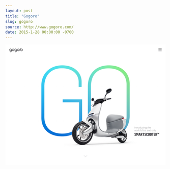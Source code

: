 ```yaml
---
layout: post
title: "Gogoro"
slug: gogoro
source: http://www.gogoro.com/
date: 2015-1-28 00:00:00 -0700
---
```


<img src="/screenshots/gogoro.jpg">
